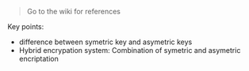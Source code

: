 > Go to the wiki for references

Key points: 
-   difference between symetric key and asymetric keys
-   Hybrid encrypation system: Combination of symetric and asymetric encriptation